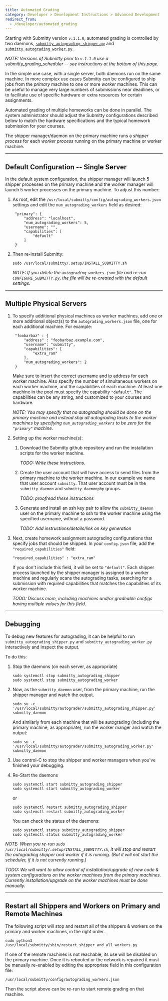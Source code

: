 ```yaml
---
title: Automated Grading
category: Developer > Development Instructions > Advanced Development
redirect_from:
  - /developer/automated_grading
---
```


Starting with Submitty version `v.1.1.0`, automated grading is
controlled by two daemons,
[`submitty_autograding_shipper.py`](https://github.com/Submitty/Submitty/blob/master/autograder/submitty_autograding_shipper.py)
and
[`submitty_autograding_worker.py`](https://github.com/Submitty/Submitty/blob/master/autograder/submitty_autograding_worker.py).

_NOTE: Versions of Submitty prior to `v.1.1.0` use a
submitty_grading_scheduler -- see instructions at the bottom of this page._

In the simple use case, with a single server, both daemons run on the
same machine.  In more complex use cases Submitty can be configured to
ship jobs from the *primary* machine to one or more *worker* machines.
This can be useful to manage very large numbers of submissions near
deadlines, or to facilitate use of specific hardware or extra
resources for certain assignments.  

Automated grading of multiple homeworks can be done in parallel.  The
system administrator should adjust the Submitty configurations
described below to match the hardware specifications and the typical
homework submission for your courses.

The shipper manager/daemon on the primary machine runs a *shipper
process* for each *worker process* running on the primary machine or
worker machine.

---

## Default Configuration -- Single Server

In the default system configuration, the shipper manager will launch 5
shipper processes on the primary machine and the worker manager will
launch 5 worker processes on the primary machine.  To adjust this
number:

1. As root, edit the `/usr/local/submitty/config/autograding_workers.json`
   settings and edit the `num_autograding_workers` field as desired:

   ```
    "primary": {
        "address": "localhost",
        "num_autograding_workers": 5,
        "username": "",
        "capabilities": [
            "default"
        ]
    }
   ```

2. Then re-install Submitty:

   ```
   sudo /usr/local/submitty/.setup/INSTALL_SUBMITTY.sh
   ```

   _NOTE: If you delete the `autograding_workers.json` file and re-run
   `CONFIGURE_SUBMITTY.py`, the file will be re-created with the
   default settings._

---

## Multiple Physical Servers

1. To specify additional physical machines as worker machines, add one or more
   additional object(s) to the `autograding_workers.json` file, one for each additional machine.  For example:

   ```
    "foobarbaz" : {
        "address" : "foobarbaz.example.com",
        "username": "submitty",
        "capabilities": [
            "extra_ram"
        ],
        "num_autograding_workers": 2
    }
   ```

   Make sure to insert the correct username and ip address for each
   worker machine.  Also specify the number of simultaneous workers on
   each worker machine, and the capabilities of each machine.  At
   least one machine in the pool must specify the capability
   `"default"`.  The capabilities can be any string, and customized to
   your courses and hardware.

   _NOTE: You may specify that no autograding should be done on the primary machine
   and instead ship all autograding tasks to the worker machines by specifying
   `num_autograding_workers` to be zero for the `"primary"` machine._  
   

2. Setting up the worker machine(s):

   1. Download the Submitty github repository and run the installation scripts
      for the worker machine.

      _TODO: Write these instructions._
      
   2. Create the user account that will have access to send files from
      the primary machine to the worker machine.  In our example we
      name that user account `submitty`.  That user account must be in
      the `submitty_daemon` and `submitty_daemonphp` groups.

      _TODO: proofread these instructions_

   3. Generate and install an ssh key pair to allow the `submitty_daemon` user
      on the primary machine to ssh to the worker machine using the
      specified username, without a password.

      _TODO: Add instructions/details/link on key generation_


3. Next, create homework assignment autograding configurations that
   specify jobs that should be shipped.  In your `config.json` file,
   add the `"required_capabilities"` field:
  
   ```
   "required_capabilities" : "extra_ram"
   ```

   If you don't include this field, it will be set to `"default"`.
   Each shipper process launched by the shipper manager is assigned to
   a worker machine and regularly scans the autograding tasks,
   searching for a submission with required capabilities that matches
   the capabilities of its worker machine.

      _TODO: Discuss more, including machines and/or gradeable
      configs having multiple values for this field._

---

## Debugging 

To debug new features for autograding, it can be helpful to run
`submitty_autograding_shipper.py` and `submitty_autograding_worker.py`
interactively and inspect the output.

To do this:

1. Stop the daemons (on each server, as appropriate)

   ```
   sudo systemctl stop submitty_autograding_shipper
   sudo systemctl stop submitty_autograding_worker
   ```

2. Now, as the `submitty_daemon` user, from the primary machine, run the
   shipper manager and watch the output.

   ```
   sudo su -c '/usr/local/submitty/autograder/submitty_autograding_shipper.py' submitty_daemon
   ```

   And similarly from each machine that will be autograding (including
   the primary machine, as appropriate), run the worker manger and
   watch the output:

   ```
   sudo su -c '/usr/local/submitty/autograder/submitty_autograding_worker.py' submitty_daemon
   ```


3. Use control-C to stop the shipper and worker managers when you've
   finished your debugging.


4. Re-Start the daemons

   ```
   sudo systemctl start submitty_autograding_shipper
   sudo systemctl start submitty_autograding_worker
   ```
   
   or

   ```
   sudo systemctl restart submitty_autograding_shipper
   sudo systemctl restart submitty_autograding_worker
   ```

   You can check the status of the daemons:

   ```
   sudo systemctl status submitty_autograding_shipper
   sudo systemctl status submitty_autograding_worker
   ```

_NOTE: When you re-run `sudo /usr/local/submitty/.setup/INSTALL_SUBMITTY.sh`, it will stop and
restart the autograding shipper and worker if it is running.  (But it
will not start the scheduler, if it is not currently running.)_

_TODO: We will want to allow control of installation/upgrade of new
code & system configurations on the worker machines from the primary
machines.  Currently installation/upgrade on the worker machines must
be done manually._


---

## Restart all Shippers and Workers on Primary and Remote Machines

The following script will stop and restart all of the shippers &
workers on the primary and worker machines, in the right order.

```
sudo python3 /usr/local/submitty/sbin/restart_shipper_and_all_workers.py 
```

If one of the remote machines is not reachable, its use will be
disabled on the primary machine.  Once it is rebooted or the network
is repaired it must be manually re-enabled by editing the appropriate
field in this configuration file:

```
/usr/local/submitty/config/autograding_workers.json
```

Then the script above can be re-run to start remote grading on that
machine.
